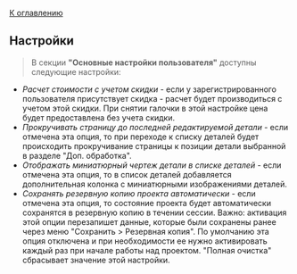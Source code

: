 [К оглавлению](/service/doc/?cid=dsp)
## Настройки

>В секции **"Основные настройки пользователя"** доступны следующие настройки:
>
- *Расчет стоимости с учетом скидки* - если у зарегистрированного пользователя присутствует скидка - расчет будет производиться с учетом этой скидки. При снятии галочки в этой настройке цена будет предоставлена без учета скидки.
- *Прокручивать страницу до последней редактируемой детали* - если отмечена эта опция, то при переходе к списку деталей будет происходить прокручивание страницы к позиции детали выбранной в разделе "Доп. обработка".
- *Отображать миниатюрный чертеж детали в списке деталей* - если отмечена эта опция, то в список деталей добавляется дополнительная колонка с миниатюрными изображениями деталей.
- *Сохранять резервную копию проекта автоматически* - если отмечена эта опция, то состояние проекта будет автоматически сохранятся в резервную копию в течении сессии.
Важно: активация этой опции перезапишет данные, которые были сохранены ранее через меню "Сохранить > Резервная копия".
По умолчанию эта опция отключена и при необходимости ее нужно активировать каждый раз при начале работы над проектом. "Полная очистка" сбрасывает значение этой настройки.
